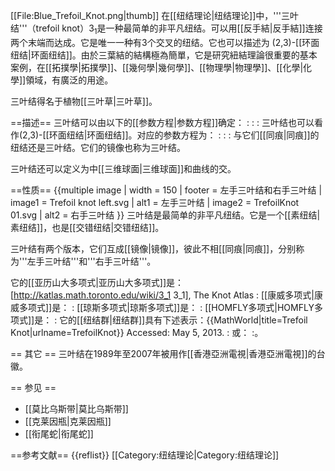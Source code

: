 [[File:Blue_Trefoil_Knot.png|thumb]]
在[[纽结理论|纽结理论]]中，'''三叶结'''（trefoil knot）3<sub>1</sub>是一种最简单的非平凡纽结。可以用[[反手結|反手結]]连接两个末端而达成。它是唯一一种有3个交叉的纽结。它也可以描述为 (2,3)-[[环面纽结|环面纽结]]。由於三葉結的結構極為簡單，它是研究紐結理論很重要的基本案例，在[[拓撲學|拓撲學]]、[[幾何學|幾何學]]、[[物理學|物理學]]、[[化學|化學]]領域，有廣泛的用途。

三叶结得名于植物[[三叶草|三叶草]]。

==描述==
三叶结可以由以下的[[参数方程|参数方程]]确定：
:<math>x = \sin t + 2 \sin 2t</math>
:<math>\qquad y=\cos t - 2 \cos 2t</math>
:<math>\qquad z=-\sin 3t</math>
三叶结也可以看作(2,3)-[[环面纽结|环面纽结]]。对应的参数方程为：
:<math>x = (2+\cos 3t)\cos 2t</math>
:<math>\qquad y=(2+\cos 3t )\sin 2t</math>
:<math>\qquad z=\sin 3t</math>
与它们[[同痕|同痕]]的纽结还是三叶结。它们的镜像也称为三叶结。

三叶结还可以定义为<math>\mathbb{C}^2</math>中[[三维球面|三维球面]]<math>|z|^2+|w|^2=1 </math>和曲线<math>z^2+w^3=0</math>的交。

==性质==
{{multiple image
   | width     = 150
   | footer    = 左手三叶结和右手三叶结
   | image1    = Trefoil knot left.svg
   | alt1      = 左手三叶结
   | image2    = TrefoilKnot 01.svg
   | alt2      = 右手三叶结
  }}
三叶结是最简单的非平凡纽结。它是一个[[素纽结|素纽结]]，也是[[交错纽结|交错纽结]]。

三叶结有两个版本，它们互成[[镜像|镜像]]，彼此不相[[同痕|同痕]]，分别称为'''左手三叶结'''和'''右手三叶结'''。

它的[[亚历山大多项式|亚历山大多项式]]是：<ref>[http://katlas.math.toronto.edu/wiki/3_1 3_1], The Knot Atlas</ref>
:<math>\Delta(t) = t - 1 + t^{-1}</math>
[[康威多项式|康威多项式]]是：
:<math>\nabla(z) = z^2 + 1</math>
[[琼斯多项式|琼斯多项式]]是：
:<math>V(q) = q^{-1} + q^{-3} - q^{-4}</math>
[[HOMFLY多项式|HOMFLY多项式]]是：
:<math>P(a, z) = - a^4 + a^2 z^2 + 2 a^2</math>
它的[[纽结群|纽结群]]具有下述表示：<ref>{{MathWorld|title=Trefoil Knot|urlname=TrefoilKnot}} Accessed: May 5, 2013.</ref>
:<math>\langle x,y \mid x^2 = y^3 \rangle</math>
或：
:<math>\langle \sigma_1,\sigma_2 \mid \sigma_1\sigma_2\sigma_1 = \sigma_2\sigma_1\sigma_2 \rangle</math>。

== 其它 ==
三叶结在1989年至2007年被用作[[香港亞洲電視|香港亞洲電視]]的台徽。

== 参见 ==
* [[莫比乌斯带|莫比乌斯带]]
* [[克莱因瓶|克莱因瓶]]
* [[衔尾蛇|衔尾蛇]]

==参考文献==
{{reflist}}
[[Category:纽结理论|Category:纽结理论]]